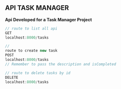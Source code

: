 ## API TASK MANAGER

**Api Developed for a Task Manager Project**

```js
// route to list all api
GET 
localhost:8000/tasks

// 
route to create new task
POST
localhost:8000/tasks
// Remember to pass the description and isCompleted

// route to delete tasks by id
DELETE
localhost:8000/tasks

```
